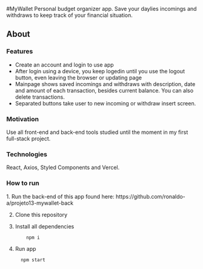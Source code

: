 #MyWallet
Personal budget organizer app. Save your daylies incomings and withdraws to keep track of your financial situation.

## About

<h3>Features</h3>

 * Create an account and login to use app
 * After login using a device, you keep logedin until you use the logout button, even leaving the browser or updating page
 * Mainpage shows saved incomings and withdraws with description, date and amount of each transaction, besides current balance. You can also delete transactions.  
 * Separated buttons take user to new incoming or withdraw insert screen. 
 
 <h3>Motivation</h3>
 
 Use all front-end and back-end tools studied until the moment in my first full-stack project.
 
 <h3>Technologies</h3>
 
 React, Axios, Styled Components and Vercel. 

<h3>How to run</h3>
  1. Run the back-end of this app found here: https://github.com/ronaldo-a/projeto13-mywallet-back

  2. Clone this repository
  3. Install all dependencies
  
       ```bash
           npm i
        ```
      
  3. Run app
  
      ```bash
        npm start
      ```
